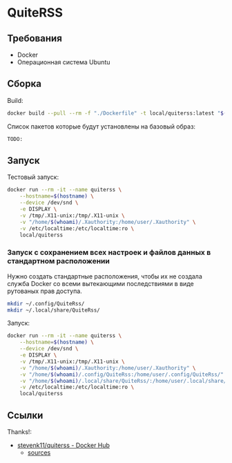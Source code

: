 # QuiteRSS

## Требования

- Docker
- Операционная система Ubuntu

## Сборка

Build:

``` bash
docker build --pull --rm -f "./Dockerfile" -t local/quiterss:latest "$(pwd)"
```

Список пакетов которые будут установлены на базовый образ:

``` txt
TODO:
```

## Запуск

Тестовый запуск:

``` bash
docker run --rm -it --name quiterss \
    --hostname=$(hostname) \
    --device /dev/snd \
    -e DISPLAY \
    -v /tmp/.X11-unix:/tmp/.X11-unix \
    -v "/home/$(whoami)/.Xauthority:/home/user/.Xauthority" \
    -v /etc/localtime:/etc/localtime:ro \
    local/quiterss
```

### Запуск с сохранением всех настроек и файлов данных в стандартном расположении

Нужно создать стандартные расположения, чтобы их не создала служба Docker со всеми вытекающими последствиями в виде рутованых прав доступа.

``` bash
mkdir ~/.config/QuiteRss/
mkdir ~/.local/share/QuiteRss/
```

Запуск:

``` bash
docker run --rm -it --name quiterss \
    --hostname=$(hostname) \
    --device /dev/snd \
    -e DISPLAY \
    -v /tmp/.X11-unix:/tmp/.X11-unix \
    -v "/home/$(whoami)/.Xauthority:/home/user/.Xauthority" \
    -v "/home/$(whoami)/.config/QuiteRss:/home/user/.config/QuiteRss/" \
    -v "/home/$(whoami)/.local/share/QuiteRss/:/home/user/.local/share/QuiteRss/" \
    -v /etc/localtime:/etc/localtime:ro \
    local/quiterss
```

## Ссылки

Thanks!:

* [stevenk11/quiterss - Docker Hub](https://hub.docker.com/r/stevenk11/quiterss)
  * [sources](https://github.com/stevenk11/quiterss)